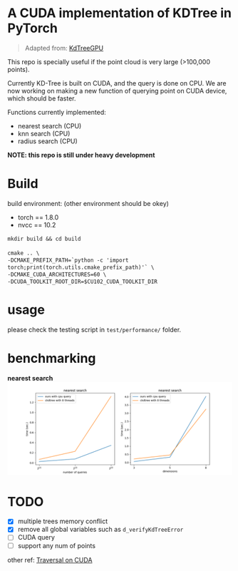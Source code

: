 # A CUDA implementation of KDTree in PyTorch

> Adapted from: [KdTreeGPU](https://github.com/johnarobinson77/KdTreeGPU)

This repo is specially useful if the point cloud is very large (>100,000 points).

Currently KD-Tree is built on CUDA, and the query is done on CPU.
We are now working on making a new function of querying point on CUDA device, which should be faster. 

Functions currently implemented:
- nearest search (CPU)
- knn search (CPU)
- radius search (CPU)


**NOTE: this repo is still under heavy development**


# Build

build environment: (other environment should be okey)
- torch == 1.8.0
- nvcc == 10.2

```
mkdir build && cd build

cmake .. \
-DCMAKE_PREFIX_PATH=`python -c 'import torch;print(torch.utils.cmake_prefix_path)'` \
-DCMAKE_CUDA_ARCHITECTURES=60 \
-DCUDA_TOOLKIT_ROOT_DIR=$CU102_CUDA_TOOLKIT_DIR
```

# usage

please check the testing script in `test/performance/` folder.


# benchmarking

**nearest search**
![](fig/fig_time_nearest.png)


# TODO

- [x] multiple trees memory conflict
- [x] remove all global variables such as `d_verifyKdTreeError`
- [ ] CUDA query
- [ ] support any num of points

other ref: [Traversal on CUDA](https://developer.nvidia.com/blog/thinking-parallel-part-ii-tree-traversal-gpu/)

